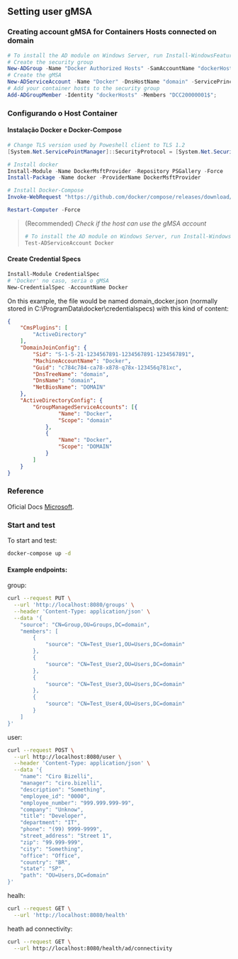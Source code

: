 ## Setting user gMSA

### Creating account gMSA for Containers Hosts connected on domain
```powershell
# To install the AD module on Windows Server, run Install-WindowsFeature RSAT-AD-PowerShell
# Create the security group
New-ADGroup -Name "Docker Authorized Hosts" -SamAccountName "dockerHosts" -GroupScope DomainLocal -Path "OU=Teste,DC=domain";
# Create the gMSA
New-ADServiceAccount -Name "Docker" -DnsHostName "domain" -ServicePrincipalNames "host/docker", "host/domain" -PrincipalsAllowedToRetrieveManagedPassword "dockerHosts";
# Add your container hosts to the security group
Add-ADGroupMember -Identity "dockerHosts" -Members "DCC20000001$";
```
### Configurando o Host Container

#### Instalação Docker e Docker-Compose
```powershell
# Change TLS version used by Poweshell client to TLS 1.2
[System.Net.ServicePointManager]::SecurityProtocol = [System.Net.SecurityProtocolType]::Tls12;

# Install docker
Install-Module -Name DockerMsftProvider -Repository PSGallery -Force
Install-Package -Name docker -ProviderName DockerMsftProvider

# Install Docker-Compose
Invoke-WebRequest "https://github.com/docker/compose/releases/download/1.29.2/docker-compose-Windows-x86_64.exe" -UseBasicParsing -OutFile $Env:ProgramFiles\Docker\docker-compose.exe

Restart-Computer -Force
```

> (Recommended) _Check if the host can use the gMSA account_
> ```powershell
> # To install the AD module on Windows Server, run Install-WindowsFeature RSAT-AD-PowerShell
> Test-ADServiceAccount Docker
> ```
#### Create Credential Specs 
```powershell
Install-Module CredentialSpec
# 'Docker' no caso, seria o gMSA
New-CredentialSpec -AccountName Docker
```
On this example, the file would be named domain_docker.json (normally stored in C:\ProgramData\docker\credentialspecs) with this kind of content:
```json
{
    "CmsPlugins": [
        "ActiveDirectory"
    ],
    "DomainJoinConfig": {
        "Sid": "S-1-5-21-1234567891-1234567891-1234567891",
        "MachineAccountName": "Docker",
        "Guid": "c784c784-ca78-x878-q78x-123456q781xc",
        "DnsTreeName": "domain",
        "DnsName": "domain",
        "NetBiosName": "DOMAIN"
    },
    "ActiveDirectoryConfig": {
        "GroupManagedServiceAccounts": [{
                "Name": "Docker",
                "Scope": "domain"
            },
            {
                "Name": "Docker",
                "Scope": "DOMAIN"
            }
        ]
    }
}
```

### Reference

Oficial Docs [Microsoft](https://docs.microsoft.com/en-us/virtualization/windowscontainers/manage-containers/manage-serviceaccounts).

### Start and test

To start and test:

```sh
docker-compose up -d
```

#### Example endpoints:
group:
```sh
curl --request PUT \
  --url 'http://localhost:8080/groups' \
  --header 'Content-Type: application/json' \
  --data '{
	"source": "CN=Group,OU=Groups,DC=domain",
	"members": [
		{
			"source": "CN=Test_User1,OU=Users,DC=domain"
		},
		{
			"source": "CN=Test_User2,OU=Users,DC=domain"
		},
		{
			"source": "CN=Test_User3,OU=Users,DC=domain"
		},
		{
			"source": "CN=Test_User4,OU=Users,DC=domain"
		}
	]
}'
```
user:
```sh
curl --request POST \
  --url http://localhost:8080/user \
  --header 'Content-Type: application/json' \
  --data '{
	"name": "Ciro Bizelli",
	"manager": "ciro.bizelli",
	"description": "Something",
	"employee_id": "0000",
	"employee_number": "999.999.999-99",
	"company": "Unknow",
	"title": "Developer",
	"department": "IT",
	"phone": "(99) 9999-9999",
	"street_address": "Street 1",
	"zip": "99.999-999",
	"city": "Something",
	"office": "Office",
	"country": "BR",
	"state": "SP",
	"path": "OU=Users,DC=domain"
}'
```
healh:
```sh
curl --request GET \
  --url 'http://localhost:8080/health'
```
heath ad connectivity:
```sh
curl --request GET \
  --url http://localhost:8080/health/ad/connectivity
```